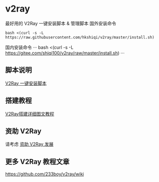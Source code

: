 # v2ray
最好用的 V2Ray 一键安装脚本 &amp; 管理脚本
国外安装命令
```
bash <(curl -s -L https://raw.githubusercontent.com/hkshiqi/v2ray/master/install.sh)
```
国内安装命令
···
bash <(curl -s -L https://gitee.com/shiqi100/v2ray/raw/master/install.sh)
···
## 脚本说明
[V2Ray 一键安装脚本](https://github.com/233boy/v2ray/wiki/V2Ray%E4%B8%80%E9%94%AE%E5%AE%89%E8%A3%85%E8%84%9A%E6%9C%AC)

## 搭建教程
[V2Ray搭建详细图文教程](https://github.com/233boy/v2ray/wiki/V2Ray%E6%90%AD%E5%BB%BA%E8%AF%A6%E7%BB%86%E5%9B%BE%E6%96%87%E6%95%99%E7%A8%8B)

## 资助 V2Ray
请考虑 [资助 V2Ray 发展](https://www.v2ray.com/chapter_00/02_donate.html)

## 更多 V2Ray 教程文章
https://github.com/233boy/v2ray/wiki
